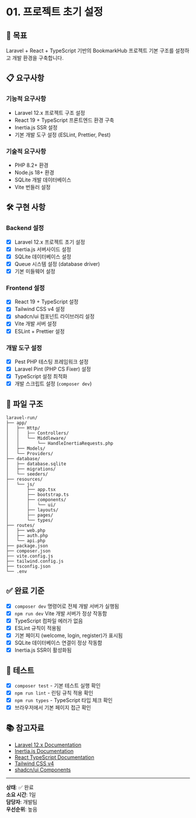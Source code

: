 # 01. 프로젝트 초기 설정

## 🎯 목표
Laravel + React + TypeScript 기반의 BookmarkHub 프로젝트 기본 구조를 설정하고 개발 환경을 구축합니다.

## 📋 요구사항
### 기능적 요구사항
- Laravel 12.x 프로젝트 구조 설정
- React 19 + TypeScript 프론트엔드 환경 구축
- Inertia.js SSR 설정
- 기본 개발 도구 설정 (ESLint, Prettier, Pest)

### 기술적 요구사항
- PHP 8.2+ 환경
- Node.js 18+ 환경
- SQLite 개발 데이터베이스
- Vite 번들러 설정

## 🛠️ 구현 사항

### Backend 설정
- [x] Laravel 12.x 프로젝트 초기 설정
- [x] Inertia.js 서버사이드 설정
- [x] SQLite 데이터베이스 설정
- [x] Queue 시스템 설정 (database driver)
- [x] 기본 미들웨어 설정

### Frontend 설정
- [x] React 19 + TypeScript 설정
- [x] Tailwind CSS v4 설정
- [x] shadcn/ui 컴포넌트 라이브러리 설정
- [x] Vite 개발 서버 설정
- [x] ESLint + Prettier 설정

### 개발 도구 설정
- [x] Pest PHP 테스팅 프레임워크 설정
- [x] Laravel Pint (PHP CS Fixer) 설정
- [x] TypeScript 설정 최적화
- [x] 개발 스크립트 설정 (`composer dev`)

## 📁 파일 구조

```
laravel-run/
├── app/
│   ├── Http/
│   │   ├── Controllers/
│   │   └── Middleware/
│   │       └── HandleInertiaRequests.php
│   ├── Models/
│   └── Providers/
├── database/
│   ├── database.sqlite
│   ├── migrations/
│   └── seeders/
├── resources/
│   └── js/
│       ├── app.tsx
│       ├── bootstrap.ts
│       ├── components/
│       │   └── ui/
│       ├── layouts/
│       ├── pages/
│       └── types/
├── routes/
│   ├── web.php
│   ├── auth.php
│   └── api.php
├── package.json
├── composer.json
├── vite.config.js
├── tailwind.config.js
├── tsconfig.json
└── .env
```

## ✅ 완료 기준
- [x] `composer dev` 명령어로 전체 개발 서버가 실행됨
- [x] `npm run dev` Vite 개발 서버가 정상 작동함
- [x] TypeScript 컴파일 에러가 없음
- [x] ESLint 규칙이 적용됨
- [x] 기본 페이지 (welcome, login, register)가 표시됨
- [x] SQLite 데이터베이스 연결이 정상 작동함
- [x] Inertia.js SSR이 활성화됨

## 🧪 테스트
- [x] `composer test` - 기본 테스트 실행 확인
- [x] `npm run lint` - 린팅 규칙 적용 확인
- [x] `npm run types` - TypeScript 타입 체크 확인
- [x] 브라우저에서 기본 페이지 접근 확인

## 📚 참고자료
- [Laravel 12.x Documentation](https://laravel.com/docs/11.x)
- [Inertia.js Documentation](https://inertiajs.com/)
- [React TypeScript Documentation](https://react-typescript-cheatsheet.netlify.app/)
- [Tailwind CSS v4](https://tailwindcss.com/docs)
- [shadcn/ui Components](https://ui.shadcn.com/)

---
**상태**: ✅ 완료  
**소요 시간**: 1일  
**담당자**: 개발팀  
**우선순위**: 높음